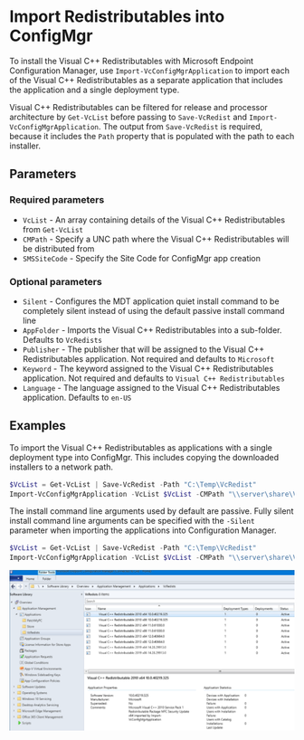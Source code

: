 # Import Redistributables into ConfigMgr

To install the Visual C++ Redistributables with Microsoft Endpoint Configuration Manager, use `Import-VcConfigMgrApplication` to import each of the Visual C++ Redistributables as a separate application that includes the application and a single deployment type.

Visual C++ Redistributables can be filtered for release and processor architecture by `Get-VcList` before passing to `Save-VcRedist` and `Import-VcConfigMgrApplication`. The output from `Save-VcRedist` is required, because it includes the `Path` property that is populated with the path to each installer.

## Parameters

### Required parameters

* `VcList` - An array containing details of the Visual C++ Redistributables from `Get-VcList`
* `CMPath` - Specify a UNC path where the Visual C++ Redistributables will be distributed from
* `SMSSiteCode` - Specify the Site Code for ConfigMgr app creation

### Optional parameters

* `Silent` - Configures the MDT application quiet install command to be completely silent instead of using the default passive install command line
* `AppFolder` - Imports the Visual C++ Redistributables into a sub-folder. Defaults to `VcRedists`
* `Publisher` - The publisher that will be assigned to the Visual C++ Redistributables application. Not required and defaults to `Microsoft`
* `Keyword` - The keyword assigned to the Visual C++ Redistributables application. Not required and defaults to `Visual C++ Redistributables`
* `Language` - The language assigned to the Visual C++ Redistributables application. Defaults to `en-US`

## Examples

To import the Visual C++ Redistributables as applications with a single deployment type into ConfigMgr. This includes copying the downloaded installers to a network path.

```powershell
$VcList = Get-VcList | Save-VcRedist -Path "C:\Temp\VcRedist"
Import-VcConfigMgrApplication -VcList $VcList -CMPath "\\server\share\VcRedist" -SMSSiteCode LAB
```

The install command line arguments used by default are passive. Fully silent install command line arguments can be specified with the `-Silent` parameter when importing the applications into Configuration Manager.

```powershell
$VcList = Get-VcList | Save-VcRedist -Path "C:\Temp\VcRedist"
Import-VcConfigMgrApplication -VcList $VcList -CMPath "\\server\share\VcRedist" -SMSSiteCode LAB -Silent
```

![Microsoft Visual C++ Redistributables applications imported into ConfigMgr](assets/images/vcredistconfigmgr.png)
